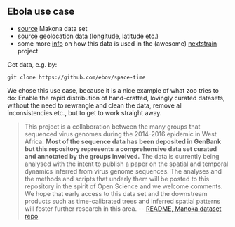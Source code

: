 ## Ebola use case

- [source](https://github.com/ebov/space-time) Makona data set
- [source](https://github.com/nextstrain/fauna/blob/master/source-data/geo_lat_long.tsv) geolocation data (longitude, latitude etc.)
- some more [info](https://github.com/nextstrain/fauna/blob/master/EBOLA.md) on how this data is used in the (awesome) [nextstrain](http://www.nextstrain.org/) project

Get data, e.g. by:

```
git clone https://github.com/ebov/space-time
```

We chose this use case, because it is a nice example of what zoo tries to do: Enable the rapid distribution of hand-crafted, lovingly curated datasets, without the need to rewrangle and clean the data, remove all inconsistencies etc., but to get to work straight away.

> This project is a collaboration between the many groups that sequenced virus genomes during the 2014-2016 epidemic in West Africa. __Most of the sequence data has been deposited in GenBank but this repository represents a comprehensive data set curated and annotated by the groups involved.__ The data is currently being analysed with the intent to publish a paper on the spatial and temporal dynamics inferred from virus genome sequences. The analyses and the methods and scripts that underly them will be posted to this repository in the spirit of Open Science and we welcome comments. We hope that early access to this data set and the downstream products such as time-calibrated trees and inferred spatial patterns will foster further research in this area. -- [README, Manoka dataset repo](https://github.com/ebov/space-time)